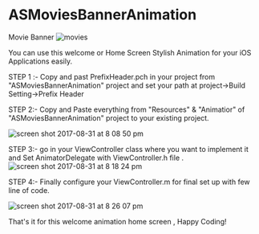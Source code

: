 # ASMoviesBannerAnimation
Movie Banner
![movies](https://user-images.githubusercontent.com/7630897/29928768-53531c2a-8e87-11e7-94d8-507c61a19709.gif)


You can use this welcome or Home Screen Stylish Animation for your iOS Applications easily.


STEP 1 :-  Copy and past  PrefixHeader.pch  in your project from  "ASMoviesBannerAnimation" project and set your  path at project->Build Setting->Prefix Header

STEP 2:- Copy and Paste  everything from "Resources" & "Animatior" of   "ASMoviesBannerAnimation" project to your existing project.

![screen shot 2017-08-31 at 8 08 50 pm](https://user-images.githubusercontent.com/7630897/29929186-72e76f04-8e88-11e7-9609-48254529cc8c.png)

STEP 3:- go in your ViewController class where you want to implement it and Set AnimatorDelegate with ViewController.h file .
![screen shot 2017-08-31 at 8 18 24 pm](https://user-images.githubusercontent.com/7630897/29929428-2354fef6-8e89-11e7-9e42-0bd750f45162.png)

STEP 4:- Finally configure  your   ViewController.m  for final set up with few line of code.

![screen shot 2017-08-31 at 8 26 07 pm](https://user-images.githubusercontent.com/7630897/29929900-7e3b5bb6-8e8a-11e7-99f6-26959ef8ec7b.png)

That's it for this welcome animation home screen , Happy Coding!



